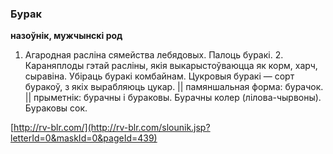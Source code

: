 ### Бурак
**назоўнік, мужчынскі род**

1. Агародная расліна сямейства лебядовых. Палоць буракі. 2. Караняплоды гэтай расліны, якія выкарыстоўваюцца як корм, харч, сыравіна. Убіраць буракі комбайнам. Цукровыя буракі — сорт буракоў, з якіх вырабляюць цукар. || памяншальная форма: бурачок. || прыметнік: бурачны і бураковы. Бурачны колер (лілова-чырвоны). Бураковы сок.

<a rel="author">[http://rv-blr.com/](http://rv-blr.com/slounik.jsp?letterId=0&maskId=0&pageId=439)</a>
